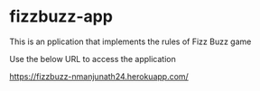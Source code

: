# fizzbuzz-app
This is an pplication that implements the rules of Fizz Buzz game

Use the below URL to access the application

https://fizzbuzz-nmanjunath24.herokuapp.com/
